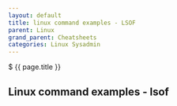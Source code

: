 ```yaml
---
layout: default
title: linux command examples - LSOF
parent: Linux
grand_parent: Cheatsheets
categories: Linux Sysadmin
---
```


$ {{ page.title }}

Linux command examples - lsof
--------------------------------------------


```
```
